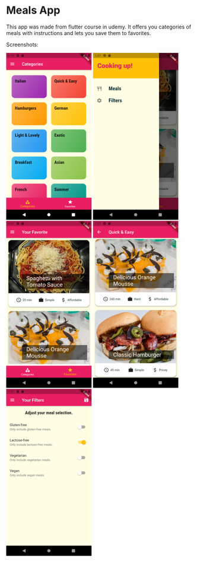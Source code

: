# Meals App

This app was made from flutter course in udemy. It offers you categories of meals with instructions and lets you save them to favorites.

Screenshots:
<p float="left">
  <img src="https://github.com/sekne18/MealsApp/blob/main/assets/images/scr1.png" width="230" height="450">
  <img src="https://github.com/sekne18/MealsApp/blob/main/assets/images/scr2.png" width="230" height="450">
  <img src="https://github.com/sekne18/MealsApp/blob/main/assets/images/scr3.png" width="230" height="450">
  <img src="https://github.com/sekne18/MealsApp/blob/main/assets/images/scr4.png" width="230" height="450">
  <img src="https://github.com/sekne18/MealsApp/blob/main/assets/images/scr5.png" width="230" height="450">
</p>
